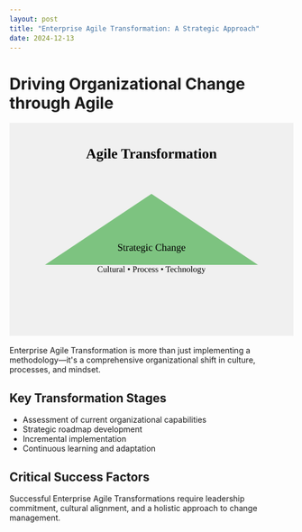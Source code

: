 ```yaml
---
layout: post
title: "Enterprise Agile Transformation: A Strategic Approach"
date: 2024-12-13
---
```


# Driving Organizational Change through Agile

![Enterprise Agile Transformation](/assets/images/enterprise-agile-transformation.svg)

Enterprise Agile Transformation is more than just implementing a methodology—it's a comprehensive organizational shift in culture, processes, and mindset.

## Key Transformation Stages
- Assessment of current organizational capabilities
- Strategic roadmap development
- Incremental implementation
- Continuous learning and adaptation

## Critical Success Factors
Successful Enterprise Agile Transformations require leadership commitment, cultural alignment, and a holistic approach to change management.